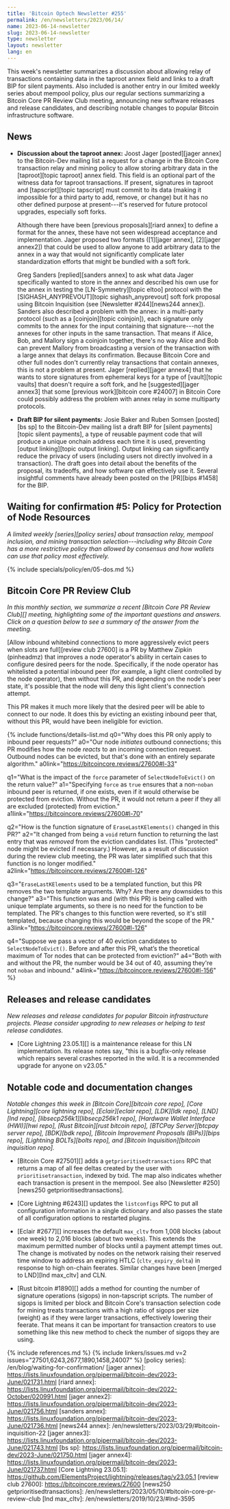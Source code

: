 ```yaml
---
title: 'Bitcoin Optech Newsletter #255'
permalink: /en/newsletters/2023/06/14/
name: 2023-06-14-newsletter
slug: 2023-06-14-newsletter
type: newsletter
layout: newsletter
lang: en
---
```

This week's newsletter summarizes a discussion about allowing relay of
transactions containing data in the taproot annex field and links to a
draft BIP for silent payments.  Also included is another entry in our
limited weekly series about mempool policy, plus our regular sections
summarizing a Bitcoin Core PR Review Club meeting, announcing new
software releases and release candidates, and describing notable changes
to popular Bitcoin infrastructure software.

## News

- **Discussion about the taproot annex:** Joost Jager [posted][jager
  annex] to the Bitcoin-Dev mailing list a request for a change in the Bitcoin Core
  transaction relay and mining policy to allow storing arbitrary data in
  the [taproot][topic taproot] annex field.  This field is an optional
  part of the witness data for taproot transactions.  If present,
  signatures in taproot and [tapscript][topic tapscript] must commit to
  its data (making it impossible for a third party to add, remove, or
  change) but it has no other defined purpose at present---it's reserved
  for future protocol upgrades, especially soft forks.

    Although there have been [previous proposals][riard annex] to define
    a format for the annex, these have not seen widespread acceptance
    and implementation.  Jager proposed two formats ([1][jager annex],
    [2][jager annex2]) that could be used to allow anyone to add
    arbitrary data to the annex in a way that would not significantly
    complicate later standardization efforts that might be bundled with
    a soft fork.

    Greg Sanders [replied][sanders annex] to ask what data Jager
    specifically wanted to store in the annex and described his own use
    for the annex in testing the [LN-Symmetry][topic eltoo] protocol
    with the [SIGHASH_ANYPREVOUT][topic sighash_anyprevout] soft fork
    proposal using Bitcoin Inquisition (see [Newsletter #244][news244
    annex]).  Sanders also described a problem with the annex: in a
    multi-party protocol (such as a [coinjoin][topic coinjoin]), each
    signature only commits to the annex for the input containing that
    signature---not the annexes for other inputs in the same
    transaction.  That means if Alice, Bob, and Mallory sign a coinjoin
    together, there's no way Alice and Bob can prevent Mallory from
    broadcasting a version of the transaction with a large annex that
    delays its confirmation.  Because Bitcoin Core and other full nodes
    don't currently relay transactions that contain annexes, this is not
    a problem at present.  Jager [replied][jager annex4] that he wants
    to store signatures from ephemeral keys for a type of [vault][topic
    vaults] that doesn't require a soft fork, and he  [suggested][jager
    annex3] that some
    [previous work][bitcoin core #24007] in Bitcoin Core could possibly
    address the problem with annex relay in some multiparty protocols.

- **Draft BIP for silent payments:** Josie Baker and Ruben Somsen
  [posted][bs sp] to the Bitcoin-Dev mailing list a draft BIP for
  [silent payments][topic silent payments], a type of reusable payment
  code that will produce a unique onchain address each time it is used,
  preventing [output linking][topic output linking].  Output linking can
  significantly reduce the privacy of users (including users not
  directly involved in a transaction).  The draft goes into detail about
  the benefits of the proposal, its tradeoffs, and how software can
  effectively use it.  Several insightful comments have already been
  posted on the [PR][bips #1458] for the BIP.

## Waiting for confirmation #5: Policy for Protection of Node Resources

_A limited weekly [series][policy series] about transaction relay,
mempool inclusion, and mining transaction selection---including why
Bitcoin Core has a more restrictive policy than allowed by consensus and
how wallets can use that policy most effectively._

{% include specials/policy/en/05-dos.md %}

## Bitcoin Core PR Review Club

*In this monthly section, we summarize a recent [Bitcoin Core PR Review Club][]
meeting, highlighting some of the important questions and answers.  Click on a
question below to see a summary of the answer from the meeting.*

[Allow inbound whitebind connections to more aggressively evict peers when slots are full][review club 27600]
is a PR by Matthew Zipkin (pinheadmz) that improves a node operator's
ability in certain cases to configure desired peers for the node.
Specifically, if the node operator has whitelisted a potential inbound
peer (for example, a light client controlled by the node operator), then
without this PR, and depending on the node's peer state, it's possible
that the node will deny this light client's connection attempt.

This PR makes it much more likely that the desired peer will be able to
connect to our node. It does this by evicting an existing inbound peer
that, without this PR, would have been ineligible for eviction.

{% include functions/details-list.md
  q0="Why does this PR only apply to inbound peer requests?"
  a0="Our node _initiates_ outbound connections; this PR modifies how
      the node _reacts_ to an incoming connection request.
      Outbound nodes can be evicted, but that's done with an entirely
      separate algorithm."
  a0link="https://bitcoincore.reviews/27600#l-33"

  q1="What is the impact of the `force` parameter of `SelectNodeToEvict()`
      on the return value?"
  a1="Specifying `force` as `true` ensures that a non-`noban` inbound peer
      is returned, if one exists, even if it would otherwise be protected
      from eviction.
      Without the PR, it would not return a peer if they all are excluded
      (protected) from eviction."
  a1link="https://bitcoincore.reviews/27600#l-70"

  q2="How is the function signature of `EraseLastKElements()` changed in this PR?"
  a2="It changed from being a `void` return function to returning the last
      entry that was _removed_ from the eviction candidates list. (This
      \"protected\" node might be evicted if necessary.)
      However, as a result of discussion during the review club meeting,
      the PR was later simplified such that this function is no longer modified."
  a2link="https://bitcoincore.reviews/27600#l-126"

  q3="`EraseLastKElements` used to be a templated function, but this PR removes
      the two template arguments. Why? Are there any downsides to this change?"
  a3="This function was and (with this PR) is being called with unique template
      arguments, so there is no need for the function to be templated.
      The PR's changes to this function were reverted, so it's still templated,
      because changing this would be beyond the scope of the PR."
  a3link="https://bitcoincore.reviews/27600#l-126"

  q4="Suppose we pass a vector of 40 eviction candidates to `SelectNodeToEvict()`.
      Before and after this PR, what’s the theoretical maximum of Tor nodes
      that can be protected from eviction?"
  a4="Both with and without the PR, the number would be 34 out of 40, assuming
      they're not `noban` and inbound."
  a4link="https://bitcoincore.reviews/27600#l-156"
%}

## Releases and release candidates

*New releases and release candidates for popular Bitcoin infrastructure
projects.  Please consider upgrading to new releases or helping to test
release candidates.*

- [Core Lightning 23.05.1][] is a maintenance release for this LN
  implementation.  Its release notes say, "this is a bugfix-only release
  which repairs several crashes reported in the wild. It is a
  recommended upgrade for anyone on v23.05."

## Notable code and documentation changes

*Notable changes this week in [Bitcoin Core][bitcoin core repo], [Core
Lightning][core lightning repo], [Eclair][eclair repo], [LDK][ldk repo],
[LND][lnd repo], [libsecp256k1][libsecp256k1 repo], [Hardware Wallet
Interface (HWI)][hwi repo], [Rust Bitcoin][rust bitcoin repo], [BTCPay
Server][btcpay server repo], [BDK][bdk repo], [Bitcoin Improvement
Proposals (BIPs)][bips repo], [Lightning BOLTs][bolts repo], and
[Bitcoin Inquisition][bitcoin inquisition repo].*

- [Bitcoin Core #27501][] adds a `getprioritisedtransactions` RPC that
  returns a map of all fee deltas created by the user with
  `prioritisetransaction`, indexed by txid. The map also indicates whether
  each transaction is present in the mempool.  See also [Newsletter
  #250][news250 getprioritisedtransactions].

- [Core Lightning #6243][] updates the `listconfigs` RPC to put all
  configuration information in a single dictionary and also passes the
  state of all configuration options to restarted plugins.

- [Eclair #2677][] increases the default `max_cltv` from 1,008 blocks
  (about one week) to 2,016 blocks (about two weeks). This extends the
  maximum permitted number of blocks until a payment attempt
  times out. The change is motivated by nodes on the network raising
  their reserved time window to address an expiring HTLC
  (`cltv_expiry_delta`) in response to high on-chain feerates. Similar
  changes have been [merged to LND][lnd max_cltv] and CLN.

- [Rust bitcoin #1890][] adds a method for counting the number of
  signature operations (sigops) in non-tapscript scripts.  The number of
  sigops is limited per block and Bitcoin Core's transaction selection
  code for mining treats transactions with a high ratio of sigops per
  size (weight) as if they were larger transactions, effectively
  lowering their feerate.  That means it can be important for
  transaction creators to use something like this new method to check
  the number of sigops they are using.

{% include references.md %}
{% include linkers/issues.md v=2 issues="27501,6243,2677,1890,1458,24007" %}
[policy series]: /en/blog/waiting-for-confirmation/
[jager annex]: https://lists.linuxfoundation.org/pipermail/bitcoin-dev/2023-June/021731.html
[riard annex]: https://lists.linuxfoundation.org/pipermail/bitcoin-dev/2022-October/020991.html
[jager annex2]: https://lists.linuxfoundation.org/pipermail/bitcoin-dev/2023-June/021756.html
[sanders annex]: https://lists.linuxfoundation.org/pipermail/bitcoin-dev/2023-June/021736.html
[news244 annex]: /en/newsletters/2023/03/29/#bitcoin-inquisition-22
[jager annex3]: https://lists.linuxfoundation.org/pipermail/bitcoin-dev/2023-June/021743.html
[bs sp]: https://lists.linuxfoundation.org/pipermail/bitcoin-dev/2023-June/021750.html
[jager annex4]: https://lists.linuxfoundation.org/pipermail/bitcoin-dev/2023-June/021737.html
[Core Lightning 23.05.1]: https://github.com/ElementsProject/lightning/releases/tag/v23.05.1
[review club 27600]: https://bitcoincore.reviews/27600
[news250 getprioritisedtransactions]: /en/newsletters/2023/05/10/#bitcoin-core-pr-review-club
[lnd max_cltv]: /en/newsletters/2019/10/23/#lnd-3595
